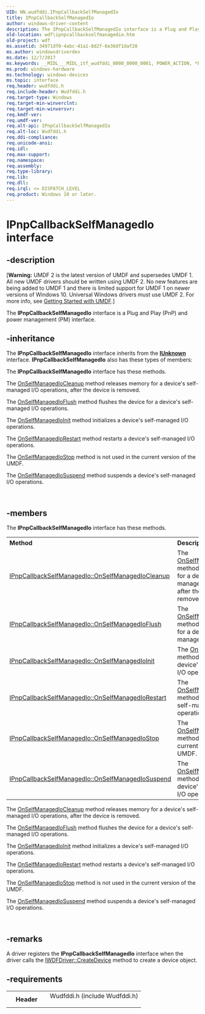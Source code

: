 ```yaml
---
UID: NN.wudfddi.IPnpCallbackSelfManagedIo
title: IPnpCallbackSelfManagedIo
author: windows-driver-content
description: The IPnpCallbackSelfManagedIo interface is a Plug and Play (PnP) and power management (PM) interface.
old-location: wdf\ipnpcallbackselfmanagedio.htm
old-project: wdf
ms.assetid: 34971df0-4abc-41a1-8d2f-6e36df1daf20
ms.author: windowsdriverdev
ms.date: 12/7/2017
ms.keywords: __MIDL___MIDL_itf_wudfddi_0000_0000_0001, POWER_ACTION, *PPOWER_ACTION
ms.prod: windows-hardware
ms.technology: windows-devices
ms.topic: interface
req.header: wudfddi.h
req.include-header: Wudfddi.h
req.target-type: Windows
req.target-min-winverclnt: 
req.target-min-winversvr: 
req.kmdf-ver: 
req.umdf-ver: 
req.alt-api: IPnpCallbackSelfManagedIo
req.alt-loc: Wudfddi.h
req.ddi-compliance: 
req.unicode-ansi: 
req.idl: 
req.max-support: 
req.namespace: 
req.assembly: 
req.type-library: 
req.lib: 
req.dll: 
req.irql: <= DISPATCH_LEVEL
req.product: Windows 10 or later.
---
```


# IPnpCallbackSelfManagedIo interface



## -description
<p class="CCE_Message">[<b>Warning:</b> UMDF 2 is the latest version of UMDF and supersedes UMDF 1.  All new UMDF drivers should be written using UMDF 2.  No new features are being added to UMDF 1 and there is limited support for UMDF 1 on newer versions of Windows 10.  Universal Windows drivers must use UMDF 2.  For more info, see <a href="https://docs.microsoft.com/en-us/windows-hardware/drivers/wdf/getting-started-with-umdf-version-2">Getting Started with UMDF</a>.]

The <b>IPnpCallbackSelfManagedIo</b> interface is a Plug and Play (PnP) and power management (PM) interface. 



## -inheritance
The <b xmlns:loc="http://microsoft.com/wdcml/l10n">IPnpCallbackSelfManagedIo</b> interface inherits from the <a href="com.iunknown" xmlns:loc="http://microsoft.com/wdcml/l10n"><b>IUnknown</b></a> interface. <b>IPnpCallbackSelfManagedIo</b> also has these types of members:

The <b>IPnpCallbackSelfManagedIo</b> interface has these methods.

The <a href="wdf.ipnpcallbackselfmanagedio_onselfmanagediocleanup">OnSelfManagedIoCleanup</a> method releases memory for a device's self-managed I/O operations, after the device is removed.

The <a href="wdf.ipnpcallbackselfmanagedio_onselfmanagedioflush">OnSelfManagedIoFlush</a> method flushes the device for a device's self-managed I/O operations.

The <a href="wdf.ipnpcallbackselfmanagedio_onselfmanagedioinit">OnSelfManagedIoInit</a> method initializes a device's self-managed I/O operations.

The <a href="wdf.ipnpcallbackselfmanagedio_onselfmanagediorestart">OnSelfManagedIoRestart</a> method restarts a device's self-managed I/O operations.

The <a href="wdf.ipnpcallbackselfmanagedio_onselfmanagediostop">OnSelfManagedIoStop</a> method is not used in the current version of the UMDF.

The <a href="wdf.ipnpcallbackselfmanagedio_onselfmanagediosuspend">OnSelfManagedIoSuspend</a> method suspends a device's self-managed I/O operations.

 


## -members
The <b>IPnpCallbackSelfManagedIo</b> interface has these methods.
<table class="members" id="memberListMethods">
<tr>
<th align="left" width="37%">Method</th>
<th align="left" width="63%">Description</th>
</tr>
<tr data="declared;">
<td align="left" width="37%">
<a href="wdf.ipnpcallbackselfmanagedio_onselfmanagediocleanup">IPnpCallbackSelfManagedIo::OnSelfManagedIoCleanup</a>
</td>
<td align="left" width="63%">
The <a href="wdf.ipnpcallbackselfmanagedio_onselfmanagediocleanup">OnSelfManagedIoCleanup</a> method releases memory for a device's self-managed I/O operations, after the device is removed.

</td>
</tr>
<tr data="declared;">
<td align="left" width="37%">
<a href="wdf.ipnpcallbackselfmanagedio_onselfmanagedioflush">IPnpCallbackSelfManagedIo::OnSelfManagedIoFlush</a>
</td>
<td align="left" width="63%">
The <a href="wdf.ipnpcallbackselfmanagedio_onselfmanagedioflush">OnSelfManagedIoFlush</a> method flushes the device for a device's self-managed I/O operations.

</td>
</tr>
<tr data="declared;">
<td align="left" width="37%">
<a href="wdf.ipnpcallbackselfmanagedio_onselfmanagedioinit">IPnpCallbackSelfManagedIo::OnSelfManagedIoInit</a>
</td>
<td align="left" width="63%">
The <a href="wdf.ipnpcallbackselfmanagedio_onselfmanagedioinit">OnSelfManagedIoInit</a> method initializes a device's self-managed I/O operations.

</td>
</tr>
<tr data="declared;">
<td align="left" width="37%">
<a href="wdf.ipnpcallbackselfmanagedio_onselfmanagediorestart">IPnpCallbackSelfManagedIo::OnSelfManagedIoRestart</a>
</td>
<td align="left" width="63%">
The <a href="wdf.ipnpcallbackselfmanagedio_onselfmanagediorestart">OnSelfManagedIoRestart</a> method restarts a device's self-managed I/O operations.

</td>
</tr>
<tr data="declared;">
<td align="left" width="37%">
<a href="wdf.ipnpcallbackselfmanagedio_onselfmanagediostop">IPnpCallbackSelfManagedIo::OnSelfManagedIoStop</a>
</td>
<td align="left" width="63%">
The <a href="wdf.ipnpcallbackselfmanagedio_onselfmanagediostop">OnSelfManagedIoStop</a> method is not used in the current version of the UMDF.

</td>
</tr>
<tr data="declared;">
<td align="left" width="37%">
<a href="wdf.ipnpcallbackselfmanagedio_onselfmanagediosuspend">IPnpCallbackSelfManagedIo::OnSelfManagedIoSuspend</a>
</td>
<td align="left" width="63%">
The <a href="wdf.ipnpcallbackselfmanagedio_onselfmanagediosuspend">OnSelfManagedIoSuspend</a> method suspends a device's self-managed I/O operations.

</td>
</tr>
</table>The <a href="wdf.ipnpcallbackselfmanagedio_onselfmanagediocleanup">OnSelfManagedIoCleanup</a> method releases memory for a device's self-managed I/O operations, after the device is removed.

The <a href="wdf.ipnpcallbackselfmanagedio_onselfmanagedioflush">OnSelfManagedIoFlush</a> method flushes the device for a device's self-managed I/O operations.

The <a href="wdf.ipnpcallbackselfmanagedio_onselfmanagedioinit">OnSelfManagedIoInit</a> method initializes a device's self-managed I/O operations.

The <a href="wdf.ipnpcallbackselfmanagedio_onselfmanagediorestart">OnSelfManagedIoRestart</a> method restarts a device's self-managed I/O operations.

The <a href="wdf.ipnpcallbackselfmanagedio_onselfmanagediostop">OnSelfManagedIoStop</a> method is not used in the current version of the UMDF.

The <a href="wdf.ipnpcallbackselfmanagedio_onselfmanagediosuspend">OnSelfManagedIoSuspend</a> method suspends a device's self-managed I/O operations.

 


## -remarks
A driver registers the <b>IPnpCallbackSelfManagedIo</b> interface when the driver calls the <a href="wdf.iwdfdriver_createdevice">IWDFDriver::CreateDevice</a> method to create a device object. 


## -requirements
<table>
<tr>
<th width="30%">
Header

</th>
<td width="70%">
<dl>
<dt>Wudfddi.h (include Wudfddi.h)</dt>
</dl>
</td>
</tr>
</table>